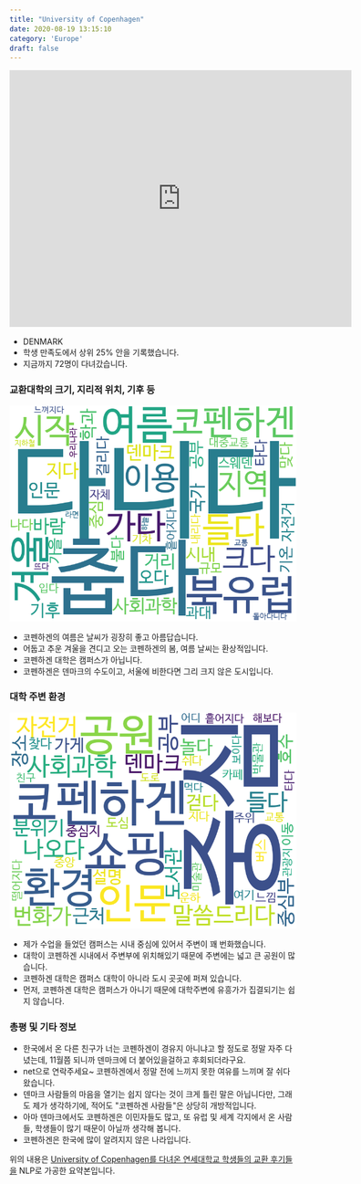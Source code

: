 ```yaml
---
title: "University of Copenhagen"
date: 2020-08-19 13:15:10
category: 'Europe'
draft: false
---
```


<iframe
width="600"
height="450"
frameborder="0" style="border:0"
src="https://www.google.com/maps/embed/v1/place?key=AIzaSyC9e1AME-pVmWC4hBpFdu5S4dKzyepa3HQ&q=University+of+Copenhagen&center=55.6802303,12.5724096&zoom=14" allowfullscreen>
</iframe>

* DENMARK
* 학생 만족도에서 상위 25% 안을 기록했습니다.
* 지금까지 72명이 다녀갔습니다. 

### 교환대학의 크기, 지리적 위치, 기후 등

![gen_info-WordCloud](../univ_wordclouds_okt/gen_info/DK000003_gen_info_okt.png)

* 코펜하겐의 여름은 날씨가 굉장히 좋고 아름답습니다.
* 어둡고 추운 겨울을 견디고 오는 코펜하겐의 봄, 여름 날씨는 환상적입니다.
* 코펜하겐 대학은 캠퍼스가 아닙니다.
* 코펜하겐은 덴마크의 수도이고, 서울에 비한다면 그리 크지 않은 도시입니다.


### 대학 주변 환경

![env_info-WordCloud](../univ_wordclouds_okt/env_info/DK000003_env_info_okt.png)

* 제가 수업을 들었던 캠퍼스는 시내 중심에 있어서 주변이 꽤 번화했습니다.
* 대학이 코펜하겐 시내에서 주변부에 위치해있기 때문에 주변에는 넓고 큰 공원이 많습니다.
* 코펜하겐 대학은 캠퍼스 대학이 아니라 도시 곳곳에 퍼져 있습니다.
* 먼저, 코펜하겐 대학은 캠퍼스가 아니기 때문에 대학주변에 유흥가가 집결되기는 쉽지 않습니다.


### 총평 및 기타 정보 
* 한국에서 온 다른 친구가 너는 코펜하겐이 경유지 아니냐고 할 정도로 정말 자주 다녔는데, 11월쯤 되니까 덴마크에 더 붙어있을걸하고 후회되더라구요.
* net으로 연락주세요~ 코펜하겐에서 정말 전에 느끼지 못한 여유를 느끼며 잘 쉬다 왔습니다.
* 덴마크 사람들의 마음을 열기는 쉽지 않다는 것이 크게 틀린 말은 아닙니다만, 그래도 제가 생각하기에, 적어도 "코펜하겐 사람들"은 상당히 개방적입니다.
* 아마 덴마크에서도 코펜하겐은 이민자들도 많고, 또 유럽 및 세계 각지에서 온 사람들, 학생들이 많기 때문이 아닐까 생각해 봅니다.
* 코펜하겐은 한국에 많이 알려지지 않은 나라입니다.


위의 내용은 [University of Copenhagen를 다녀온 연세대학교 학생들의 교환 후기들을](http://oia.yonsei.ac.kr/partner/expReport.asp?ucode=DK000003&bgbn=A) NLP로 가공한 요약본입니다. 
